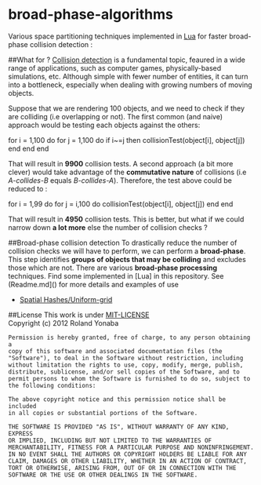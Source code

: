 broad-phase-algorithms
======================

Various space partitioning techniques implemented in [Lua](http://www.lua.org) for faster broad-phase collision detection :

##What for ?
[Collision detection](http://en.wikipedia.org/wiki/Collision_detection) is a fundamental topic, feaured in a wide range of applications, such as computer games,
physically-based simulations, etc. Although simple with fewer number of entities, it can turn into a bottleneck,
especially when dealing with growing numbers of moving objects.

Suppose that we are rendering 100 objects, and we need to check if they are colliding (i.e overlapping or not).
The first common (and naive) approach would be testing each objects against the others:

for i = 1,100 do
  for j = 1,100 do
    if i~=j then
	  collisionTest(object[i], object[j])
	end
  end
end  

That will result in __9900__ collision tests.
A second approach (a bit more clever) would take advantage of the __commutative nature__ of collisions (i.e *A-collides-B* equals *B-collides-A*).
Therefore, the test above could be reduced to :

for i = 1,99 do
  for j = i,100 do
    collisionTest(object[i], object[j])
  end
end  

That will result in __4950__ collision tests. This is better, but what if we could narrow down __a lot more__ else the number of collision checks ?

##Broad-phase collision detection
To drastically reduce the number of collision checks we will have to perform, we can perform a __broad-phase__.
This step identifies __groups of objects that may be colliding__ and excludes those which are not.
There are various __broad-phase processing__ techniques. Find some implemented in [Lua] in this repository.
See (Readme.md]() for more details and examples of use

* [Spatial Hashes/Uniform-grid](http://www.gamedev.net/page/resources/_/technical/game-programming/spatial-hashing-r2697)


##License
This work is under [MIT-LICENSE](http://www.opensource.org/licenses/mit-license.php)<br/>
Copyright (c) 2012 Roland Yonaba

    Permission is hereby granted, free of charge, to any person obtaining a
    copy of this software and associated documentation files (the
    "Software"), to deal in the Software without restriction, including
    without limitation the rights to use, copy, modify, merge, publish,
    distribute, sublicense, and/or sell copies of the Software, and to
    permit persons to whom the Software is furnished to do so, subject to
    the following conditions:

    The above copyright notice and this permission notice shall be included
    in all copies or substantial portions of the Software.

    THE SOFTWARE IS PROVIDED "AS IS", WITHOUT WARRANTY OF ANY KIND, EXPRESS
    OR IMPLIED, INCLUDING BUT NOT LIMITED TO THE WARRANTIES OF
    MERCHANTABILITY, FITNESS FOR A PARTICULAR PURPOSE AND NONINFRINGEMENT.
    IN NO EVENT SHALL THE AUTHORS OR COPYRIGHT HOLDERS BE LIABLE FOR ANY
    CLAIM, DAMAGES OR OTHER LIABILITY, WHETHER IN AN ACTION OF CONTRACT,
    TORT OR OTHERWISE, ARISING FROM, OUT OF OR IN CONNECTION WITH THE
    SOFTWARE OR THE USE OR OTHER DEALINGS IN THE SOFTWARE.